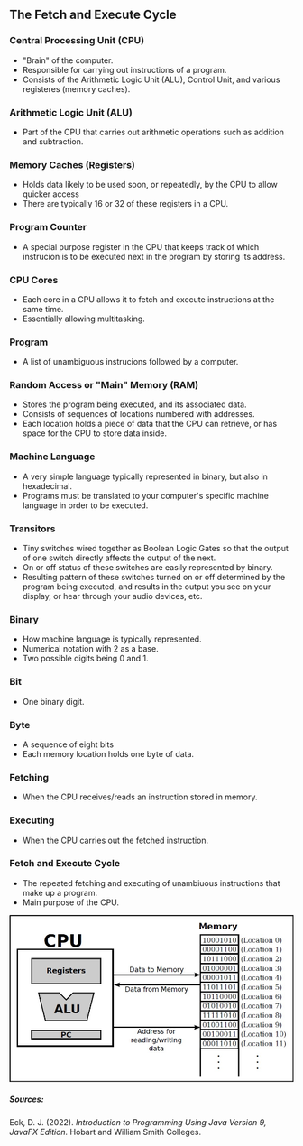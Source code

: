 
## The Fetch and Execute Cycle

### Central Processing Unit (CPU)

- "Brain" of the computer.
- Responsible for carrying out instructions of a program.
- Consists of the Arithmetic Logic Unit (ALU), Control Unit, and various registeres (memory caches).

### Arithmetic Logic Unit (ALU)

- Part of the CPU that carries out arithmetic operations such as addition and subtraction.

### Memory Caches (Registers)

- Holds data likely to be used soon, or repeatedly, by the CPU to allow quicker access
- There are typically 16 or 32 of these registers in a CPU.

### Program Counter

- A special purpose register in the CPU that keeps track of which instrucion is to be executed next in the program by storing its address.

### CPU Cores

- Each core in a CPU allows it to fetch and execute instructions at the same time.
- Essentially allowing multitasking.

### Program

- A list of unambiguous instrucions followed by a computer.

### Random Access or "Main" Memory (RAM)

- Stores the program being executed, and its associated data.
- Consists of sequences of locations numbered with addresses.
- Each location holds a piece of data that the CPU can retrieve, or has space for the CPU to store data inside.

### Machine Language

- A very simple language typically represented in binary, but also in hexadecimal.
- Programs must be translated to your computer's specific machine language in order to be executed.

### Transitors

- Tiny switches wired together as Boolean Logic Gates so that the output of one switch directly affects the output of the next.
- On or off status of these switches are easily represented by binary.
- Resulting pattern of these switches turned on or off determined by the program being executed, and results in the output you see on your display, or hear through your audio devices, etc.

### Binary

- How machine language is typically represented.
- Numerical notation with 2 as a base.
- Two possible digits being 0 and 1.

### Bit

- One binary digit.

### Byte

- A sequence of eight bits
- Each memory location holds one byte of data.

### Fetching

- When the CPU receives/reads an instruction stored in memory.

### Executing

- When the CPU carries out the fetched instruction.

### Fetch and Execute Cycle

- The repeated fetching and executing of unambiuous instructions that make up a program.
- Main purpose of the CPU.

![Fetch and Execute Cycle Diagram](/images/fetch-and-execute-schematic.jpg)

##### Sources:
Eck, D. J. (2022). *Introduction to Programming Using Java Version 9, JavaFX Edition.* Hobart and William Smith Colleges.
